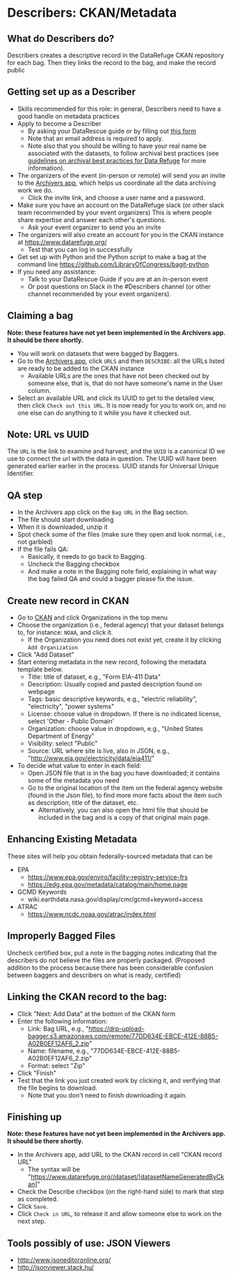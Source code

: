 # Describers: CKAN/Metadata

## What do Describers do?
Describers creates a descriptive record in the DataRefuge CKAN repository for each bag. Then they links the record to the bag, and make the record public

## Getting set up as a Describer
- Skills recommended for this role: in general, Describers need to have a good handle on metadata practices 
- Apply to become a Describer 
    - By asking your DataRescue guide or by filling out [this form](https://docs.google.com/a/temple.edu/forms/d/e/1FAIpQLSfh9YIFnDrc-Cuc0hTd-U37J3D8xw8K7VXmzWkPs6Y5Q0wfVg/viewform)
    - Note that an email address is required to apply.
    - Note also that you should be willing to have your real name be associated with the datasets, to follow archival best practices (see [guidelines on archival best practices for Data Refuge](http://www.ppehlab.org/blogposts/2017/2/1/data-refuge-rests-on-a-clear-chain-of-custody) for more information).
- The organizers of the event (in-person or remote) will send you an invite to the [Archivers app](http://www.archivers.space/), which helps us coordinate all the data archiving work we do.
	- Click the invite link, and choose a user name and a password.    
- Make sure you have an account on the DataRefuge slack (or other slack team recommended by your event organizers) This is where people share expertise and answer each other's questions.
	- Ask your event organizer to send you an invite 
- The organizers will also create an account for you in the CKAN instance at https://www.datarefuge.org/ 
  - Test that you can log in successfully
- Get set up with Python and the Python script to make a bag at the command line https://github.com/LibraryOfCongress/bagit-python
- If you need any assistance:
  - Talk to your DataRescue Guide if you are at an in-person event
  - Or post questions on Slack in the #Describers channel (or other channel recommended by your event organizers).     
      
## Claiming a bag
**Note: these features have not yet been implemented in the Archivers app. It should be there shortly.**
  - You will work on datasets that were bagged by Baggers. 
  - Go to the [Archivers app](http://www.archivers.space/), click `URLS` and then `DESCRIBE`: all the URLs listed are ready to be added to the CKAN instance
    - Available URLs are the ones that have not been checked out by someone else, that is, that do not have someone's name in the User column.
- Select an available URL and click its UUID to get to the detailed view, then click `Check out this URL`. It is now ready for you to work on, and no one else can do anything to it while you have it checked out. 

## Note: URL vs UUID
The `URL` is the link to examine and harvest, and the `UUID` is a canonical ID we use to connect the url with the data in question. The UUID will have been generated earlier earlier in the process. UUID stands for Universal Unique Identifier. 

## QA step 
- In the Archivers app click on the `Bag URL` in the Bag section.   
- The file should start downloading
- When it is downloaded, unzip it 
- Spot check some of the files (make sure they open and look normal, i.e., not garbled)
- If the file fails QA:
  - Basically, it needs to go back to Bagging. 
  - Uncheck the Bagging checkbox
  - And make a note in the Bagging note field, explaining in what way the bag failed QA and could a bagger please fix the issue. 

## Create new record in CKAN
- Go to [CKAN](https://www.datarefuge.org/) and click Organizations in the top menu
- Choose the organization (i.e., federal agency) that your dataset belongs to, for instance: `NOAA`, and click it.
  - If the Organization you need does not exist yet, create it by clicking `Add Organization`
- Click "Add Dataset"
- Start entering metadata in the new record, following the metadata template below.  
  - Title: title of dataset, e.g., "Form EIA-411 Data"
  - Description: Usually copied and pasted description found on webpage
  - Tags: basic descriptive keywords, e.g., "electric reliability", "electricity", "power systems"
  - License:  choose value in dropdown. If there is no indicated license, select 'Other - Public Domain'
  - Organization: choose value in dropdown, e.g., "United States Department of Energy"
  - Visibility: select "Public"
  - Source: URL where site is live, also in JSON, e.g., "http://www.eia.gov/electricity/data/eia411/"
- To decide what value to enter in each field:
    - Open JSON file that is in the bag you have downloaded; it contains some of the metadata you need
    - Go to the original location of the item on the federal agency website (found in the Json file), to find more more facts about the item such as description, title of the dataset, etc. 
    	- Alternatively, you can also open the html file that should be included in the bag and is a copy of that original main page. 

## Enhancing Existing Metadata
These sites will help you obtain federally-sourced metadata that can be 
- EPA
	- https://www.epa.gov/enviro/facility-registry-service-frs
	- https://edg.epa.gov/metadata/catalog/main/home.page
- GCMD Keywords
	- wiki.earthdata.nasa.gov/display/cmr/gcmd+keyword+access
- ATRAC
	- https://www.ncdc.noaa.gov/atrac/index.html

## Improperly Bagged Files
Uncheck certified box, put a note in the bagging notes indicating that the describers do not believe the files are properly packaged. (Proposed addition to the process because there has been considerable confusion between baggers and describers on what is ready, certified) 

## Linking the CKAN record to the bag:
  - Click "Next: Add Data" at the bottom of the CKAN form
  - Enter the following information:
    - Link: Bag URL, e.g., "https://drp-upload-bagger.s3.amazonaws.com/remote/77DD634E-EBCE-412E-88B5-A02B0EF12AF6_2.zip"
    - Name: filename, e.g., "77DD634E-EBCE-412E-88B5-A02B0EF12AF6_2.zip"
    - Format: select "Zip"
  - Click "Finish"
  - Test that the link you just created work by clicking it, and verifying that the file begins to download. 
    - Note that you don't need to finish downloading it again.

## Finishing up
**Note: these features have not yet been implemented in the Archivers app. It should be there shortly.**
- In the Archivers app, add URL to the CKAN record in cell "CKAN record URL"
   - The syntax will be "https://www.datarefuge.org//dataset/[datasetNameGeneratedByCkan]"
- Check the Describe checkbox (on the right-hand side) to mark that step as completed. 
- Click `Save`.
- Click `Check in URL`, to release it and allow someone else to work on the next step. 

## Tools possibly of use: JSON Viewers
- http://www.jsoneditoronline.org/
- http://jsonviewer.stack.hu/

